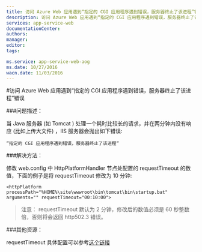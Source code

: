 ```yaml
---
title: 访问 Azure Web 应用遇到“指定的 CGI 应用程序遇到错误，服务器终止了该进程”错误
description: 访问 Azure Web 应用遇到“指定的 CGI 应用程序遇到错误，服务器终止了该进程”错误。
services: app-service-web
documentationCenter: 
authors: 
manager: 
editor: 
tags: 

ms.service: app-service-web-aog
ms.date: 10/27/2016
wacn.date: 11/03/2016
---
```


#访问 Azure Web 应用遇到“指定的 CGI 应用程序遇到错误，服务器终止了该进程”错误

###问题描述：

当 Java 服务器 (如 Tomcat ) 处理一个耗时比较长的请求，并在两分钟内没有响应 (比如上传大文件) ，IIS 服务器会抛出如下错误:

    “指定的 CGI 应用程序遇到错误，服务器终止了该进程“

###解决方法：

修改 web.config 中 HttpPlatformHandler 节点处配置的 requestTimeout 的数值，下面的例子是将 requestTimeout 修改为 10 分钟:

    <httpPlatform processPath="%HOME%\site\wwwroot\bin\tomcat\bin\startup.bat" arguments="" requestTimeout="00:10:00"> 

>注意： requestTimeout 默认为 2 分钟，修改后的数值必须是 60 秒整数倍，否则将会返回 http502.3 错误。 

###其他资源：

requestTimeout 具体配置可以参考[这个链接](https://www.iis.net/learn/extensions/httpplatformhandler/httpplatformhandler-configuration-reference)